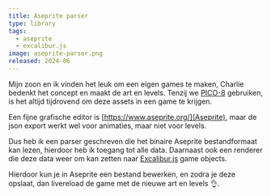 ```yaml
---
title: Aseprite parser
type: library
tags:
  - aseprite
  - excalibur.js
image: aseprite-parser.png
released: 2024-06
---
```


Mijn zoon en ik vinden het leuk om een eigen games te maken, Charlie bedenkt het concept en maakt de art en levels.
Tenzij we [PICO-8](https://www.lexaloffle.com/pico-8.php) gebruiken, is het altijd tijdrovend om deze assets in een game te krijgen.

Een fijne grafische editor is [https://www.aseprite.org/](Aseprite), maar de json export werkt wel voor animaties, maar niet voor levels.

Dus heb ik een parser geschreven die het binaire Aseprite bestandformaat kan lezen, hierdoor heb ik toegang tot alle data.
Daarnaast ook een renderer die deze data weer om kan zetten naar [Excalibur.js](https://excaliburjs.com/) game objects.

Hierdoor kun je in Aseprite een bestand bewerken, en zodra je deze opslaat, dan livereload de game met de nieuwe art en levels 👌.
